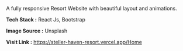 A fully responsive Resort Website with beautiful layout and animations.

**Tech Stack :** React Js, Bootstrap

**Image Source :** Unsplash

**Visit Link :** https://steller-haven-resort.vercel.app/Home
